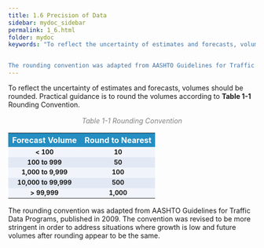 ```yaml
---
title: 1.6 Precision of Data
sidebar: mydoc_sidebar
permalink: 1_6.html
folder: mydoc
keywords: "To reflect the uncertainty of estimates and forecasts, volumes should be rounded. Practical guidance is to round the volumes according to Table 1-1 Rounding Convention as follows.


The rounding convention was adapted from AASHTO Guidelines for Traffic Data Programs published in 2009. The convention was revised to be more stringent to address situations where growth is low and future volumes after rounding appear to be the same."
---
```



<style>
  div{text-align: justify;}
</style>

To reflect the uncertainty of estimates and forecasts, volumes should be rounded. Practical guidance is to round the volumes according to <b>Table 1-1</b> Rounding Convention.



<style>
table {
  /* border-collapse: collapse; */
  /* width: 100%; */
  /* display: table-cell;
  vertical-align: center; 
  text-align: center; */

}


th{
  text-align:center;
  background-color: #248ec2;
  color: white;
  vertical-align: center; 
  text-align: center;
}

td {
  text-align: left;
  vertical-align: middle;
  border-color: #96D4D4;
  font-size: 13px;
  vertical-align: center; 
  text-align: center;
  /* padding: 8px; */
  /* width: 25%;  */
}

tr:nth-child(even) {
  background-color:  #EEF2F8;
}
</style>

<div style="text-align:center; color:grey; margin:1rem"><i>Table 1-1 Rounding Convention</i></div> 


<table style="margin-left:auto;margin-right:auto;">
  <tr>
  <th>Forecast Volume</th>
  <th>Round to Nearest</th>

  </tr>

   <tr style="text-align:left; background-color:#f1f5fb">
  <td> <b> < 100</b></td>
  <td><b>10</b></td>

  </tr>
   <tr style="text-align:left; background-color:#e3e9f4">
  <td><b> 100 to 999</b></td>
  <td><b>50 </b></td>
  </tr>

  <tr style="text-align:left; background-color:#f1f5fb">
  <td><b>1,000 to 9,999 </b></td>
  <td><b>100 </b></td> 
  </tr>


  <tr style="text-align:left; background-color:#e3e9f4">
  <td><b>10,000 to 99,999 </b></td>
  <td><b>500 </b></td> 
  </tr>

  <tr style="text-align:left; background-color:#f1f5fb">
  
  <td><b>> 99,999 </b></td>
  <td><b>1,000 </b></td>
  
  </tr>
</table>




The rounding convention
was adapted from AASHTO
Guidelines for Traffic Data
Programs, published in 2009.
The convention was revised
to be more stringent in order
to address situations where
growth is low and future
volumes after rounding appear
to be the same.
